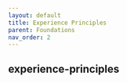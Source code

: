```yaml
---
layout: default
title: Experience Principles
parent: Foundations
nav_order: 2
---
```


experience-principles
----------------------- 
